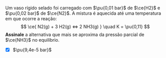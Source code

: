 Um vaso rígido selado foi carregado com $\pu{0,01 bar}$ de $\ce{H2}$ e $\pu{0,02 bar}$ de $\ce{N2}$. A mistura é aquecida até uma temperatura em que ocorre a reação:
$$
    \ce{ N2(g) + 3 H2(g) <=> 2 NH3(g) } \quad K = \pu{0,11}
$$
**Assinale** a alternativa que mais se aproxima da pressão parcial de $\ce{NH3}$ no equilíbrio.

- [x] $\pu{9,4e-5 bar}$

